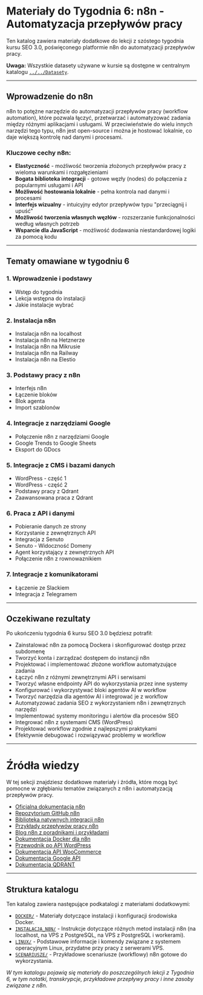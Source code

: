 # Materiały do Tygodnia 6: n8n - Automatyzacja przepływów pracy

Ten katalog zawiera materiały dodatkowe do lekcji z szóstego tygodnia kursu SEO 3.0, poświęconego platformie n8n do automatyzacji przepływów pracy.

**Uwaga:** Wszystkie datasety używane w kursie są dostępne w centralnym katalogu [`../../Datasety`](../../Datasety).

---

## Wprowadzenie do n8n

n8n to potężne narzędzie do automatyzacji przepływów pracy (workflow automation), które pozwala łączyć, przetwarzać i automatyzować zadania między różnymi aplikacjami i usługami. W przeciwieństwie do wielu innych narzędzi tego typu, n8n jest open-source i można je hostować lokalnie, co daje większą kontrolę nad danymi i procesami.

### Kluczowe cechy n8n:

* **Elastyczność** - możliwość tworzenia złożonych przepływów pracy z wieloma warunkami i rozgałęzieniami
* **Bogata biblioteka integracji** - gotowe węzły (nodes) do połączenia z popularnymi usługami i API
* **Możliwość hostowania lokalnie** - pełna kontrola nad danymi i procesami
* **Interfejs wizualny** - intuicyjny edytor przepływów typu "przeciągnij i upuść"
* **Możliwość tworzenia własnych węzłów** - rozszerzanie funkcjonalności według własnych potrzeb
* **Wsparcie dla JavaScript** - możliwość dodawania niestandardowej logiki za pomocą kodu

---

## Tematy omawiane w tygodniu 6

### 1. Wprowadzenie i podstawy
- Wstęp do tygodnia
- Lekcja wstępna do instalacji
- Jakie instalacje wybrać

### 2. Instalacja n8n
- Instalacja n8n na localhost
- Instalacja n8n na Hetznerze
- Instalacja n8n na Mikrusie
- Instalacja n8n na Railway
- Instalacja n8n na Elestio

### 3. Podstawy pracy z n8n
- Interfejs n8n
- Łączenie bloków
- Blok agenta
- Import szablonów

### 4. Integracje z narzędziami Google
- Połączenie n8n z narzędziami Google
- Google Trends to Google Sheets
- Eksport do GDocs

### 5. Integracje z CMS i bazami danych
- WordPress - część 1
- WordPress - część 2
- Podstawy pracy z Qdrant
- Zaawansowana praca z Qdrant

### 6. Praca z API i danymi
- Pobieranie danych ze strony
- Korzystanie z zewnętrznych API
- Integracja z Senuto
- Senuto - Widoczność Domeny
- Agent korzystający z zewnętrznych API
- Połączenie n8n z rownowaznikiem

### 7. Integracje z komunikatorami
- Łączenie ze Slackiem
- Integracja z Telegramem

---

## Oczekiwane rezultaty

Po ukończeniu tygodnia 6 kursu SEO 3.0 będziesz potrafił:

* Zainstalować n8n za pomocą Dockera i skonfigurować dostęp przez subdomenę
* Tworzyć konta i zarządzać dostępem do instancji n8n
* Projektować i implementować złożone workflow automatyzujące zadania
* Łączyć n8n z różnymi zewnętrznymi API i serwisami
* Tworzyć własne endpointy API do wykorzystania przez inne systemy
* Konfigurować i wykorzystywać bloki agentów AI w workflow
* Tworzyć narzędzia dla agentów AI i integrować je z workflow
* Automatyzować zadania SEO z wykorzystaniem n8n i zewnętrznych narzędzi
* Implementować systemy monitoringu i alertów dla procesów SEO
* Integrować n8n z systemami CMS (WordPress)
* Projektować workflow zgodnie z najlepszymi praktykami
* Efektywnie debugować i rozwiązywać problemy w workflow

---

# Źródła wiedzy

W tej sekcji znajdziesz dodatkowe materiały i źródła, które mogą być pomocne w zgłębianiu tematów związanych z n8n i automatyzacją przepływów pracy.

* [Oficjalna dokumentacja n8n](https://docs.n8n.io/)
* [Repozytorium GitHub n8n](https://github.com/n8n-io/n8n)
* [Biblioteka natywnych integracji n8n](https://n8n.io/integrations)
* [Przykłady przepływów pracy n8n](https://n8n.io/workflows)
* [Blog n8n z poradnikami i przykładami](https://blog.n8n.io/)
* [Dokumentacja Docker dla n8n](https://hub.docker.com/r/n8nio/n8n)
* [Przewodnik po API WordPress](https://developer.wordpress.org/rest-api/)
* [Dokumentacja API WooCommerce](https://woocommerce.github.io/woocommerce-rest-api-docs/)
* [Dokumentacja Google API](https://developers.google.com/docs/api)
* [Dokumentacja QDRANT](https://qdrant.tech/documentation/)

---

## Struktura katalogu

Ten katalog zawiera następujące podkatalogi z materiałami dodatkowymi:

*   [`DOCKER/`](./DOCKER/) - Materiały dotyczące instalacji i konfiguracji środowiska Docker.
*   [`INSTALACJA_N8N/`](./INSTALACJA_N8N/) - Instrukcje dotyczące różnych metod instalacji n8n (na localhost, na VPS z PostgreSQL, na VPS z PostgreSQL i workerami).
*   [`LINUX/`](./LINUX/) - Podstawowe informacje i komendy związane z systemem operacyjnym Linux, przydatne przy pracy z serwerami VPS.
*   [`SCENARIUSZE/`](./SCENARIUSZE/) - Przykładowe scenariusze (workflowy) n8n gotowe do wykorzystania.

*W tym katalogu pojawią się materiały do poszczególnych lekcji z Tygodnia 6, w tym notatki, transkrypcje, przykładowe przepływy pracy i inne zasoby związane z n8n.*

